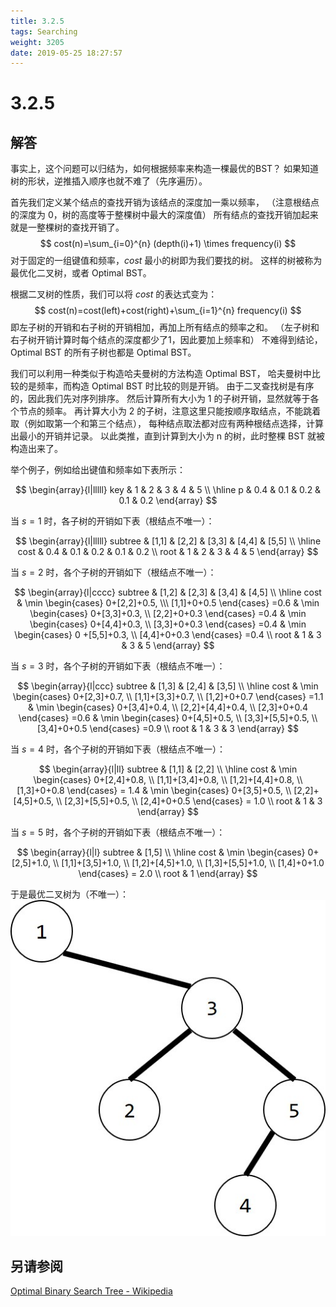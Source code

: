 ```yaml
---
title: 3.2.5
tags: Searching
weight: 3205
date: 2019-05-25 18:27:57
---
```


# 3.2.5


## 解答

事实上，这个问题可以归结为，如何根据频率来构造一棵最优的BST？
如果知道树的形状，逆推插入顺序也就不难了（先序遍历）。

首先我们定义某个结点的查找开销为该结点的深度加一乘以频率，
（注意根结点的深度为 0，树的高度等于整棵树中最大的深度值）
所有结点的查找开销加起来就是一整棵树的查找开销了。
$$
cost(n)=\sum_{i=0}^{n} (depth(i)+1) \times frequency(i)
$$
对于固定的一组键值和频率，$cost$ 最小的树即为我们要找的树。
这样的树被称为最优化二叉树，或者 Optimal BST。

根据二叉树的性质，我们可以将 $cost$ 的表达式变为：
$$
cost(n)=cost(left)+cost(right)+\sum_{i=1}^{n} frequency(i)
$$
即左子树的开销和右子树的开销相加，再加上所有结点的频率之和。
（左子树和右子树开销计算时每个结点的深度都少了1，因此要加上频率和）
不难得到结论，Optimal BST 的所有子树也都是 Optimal BST。

我们可以利用一种类似于构造哈夫曼树的方法构造 Optimal BST，
哈夫曼树中比较的是频率，而构造 Optimal BST 时比较的则是开销。
由于二叉查找树是有序的，因此我们先对序列排序。
然后计算所有大小为 1 的子树开销，显然就等于各个节点的频率。
再计算大小为 2 的子树，注意这里只能按顺序取结点，不能跳着取（例如取第一个和第三个结点），
每种结点取法都对应有两种根结点选择，计算出最小的开销并记录。
以此类推，直到计算到大小为 n 的树，此时整棵 BST 就被构造出来了。

举个例子，例如给出键值和频率如下表所示：

$$
\begin{array}{l|lllll}
key & 1 & 2 & 3 & 4 & 5 \\ \hline
p & 0.4 & 0.1 & 0.2 & 0.1 & 0.2
\end{array}
$$

当 $s=1$ 时，各子树的开销如下表（根结点不唯一）：

$$
\begin{array}{l|lllll}
subtree & [1,1] & [2,2] & [3,3] & [4,4] & [5,5] \\ \hline
cost & 0.4 & 0.1 & 0.2 & 0.1 & 0.2 \\
root & 1 & 2 & 3 & 4 & 5
\end{array}
$$

当 $s=2$ 时，各个子树的开销如下（根结点不唯一）：

$$
\begin{array}{l|cccc}
subtree & [1,2] & [2,3] & [3,4] & [4,5] \\ \hline
cost & \min \begin{cases} 0+[2,2]+0.5, \\\  [1,1]+0+0.5  \end{cases} =0.6 & \min \begin{cases} 0+[3,3]+0.3, \\ [2,2]+0+0.3 \end{cases} =0.4 & \min \begin{cases} 0+[4,4]+0.3, \\ [3,3]+0+0.3 \end{cases} =0.4 & \min \begin{cases} 0 +[5,5]+0.3, \\ [4,4]+0+0.3 \end{cases}  =0.4 \\
root & 1 & 3 & 3 & 5
\end{array}
$$

当 $s=3$ 时，各个子树的开销如下表（根结点不唯一）：

$$
\begin{array}{l|ccc}
subtree & [1,3] & [2,4] & [3,5] \\ \hline
cost & \min \begin{cases} 0+[2,3]+0.7, \\ [1,1]+[3,3]+0.7, \\ [1,2]+0+0.7 \end{cases} =1.1 & \min \begin{cases} 0+[3,4]+0.4, \\ [2,2]+[4,4]+0.4, \\ [2,3]+0+0.4 \end{cases} =0.6 & \min \begin{cases} 0+[4,5]+0.5, \\ [3,3]+[5,5]+0.5, \\ [3,4]+0+0.5 \end{cases} =0.9 \\
root & 1 & 3 & 3
\end{array}
$$

当 $s=4$ 时，各个子树的开销如下表（根结点不唯一）：

$$
\begin{array}{l|ll}
subtree & [1,1] & [2,2] \\ \hline
cost & \min \begin{cases} 0+[2,4]+0.8, \\ [1,1]+[3,4]+0.8, \\ [1,2]+[4,4]+0.8, \\ [1,3]+0+0.8 \end{cases} = 1.4 & \min \begin{cases} 0+[3,5]+0.5, \\ [2,2]+[4,5]+0.5, \\ [2,3]+[5,5]+0.5, \\ [2,4]+0+0.5 \end{cases} = 1.0 \\
root & 1 & 3
\end{array}
$$

当 $s=5$ 时，各个子树的开销如下表（根结点不唯一）：

$$
\begin{array}{l|l}
subtree & [1,5]  \\ \hline
cost & \min \begin{cases} 0+[2,5]+1.0, \\ [1,1]+[3,5]+1.0, \\ [1,2]+[4,5]+1.0, \\ [1,3]+[5,5]+1.0, \\ [1,4]+0+1.0 \end{cases} = 2.0 \\
root & 1
\end{array}
$$

于是最优二叉树为（不唯一）：
![](/resources/3-2-5/1.jpg)

## 另请参阅

[Optimal Binary Search Tree - Wikipedia](https://en.wikipedia.org/wiki/Optimal_binary_search_tree#cite_note-Knuth1971-2)
